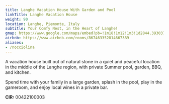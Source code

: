 ```yaml
---
title: Langhe Vacation House With Garden and Pool
linkTitle: Langhe Vacation House
weight: 90
location: Langhe, Piemonte, Italy
subtitle: Your Comfy Nest, in the Heart of Langhe!
gmap: https://www.google.com/maps/embed?pb=!1m18!1m12!1m3!1d2844.393037344389!2d8.00671527731272!3d44.52758437107419!2m3!1f0!2f0!3f0!3m2!1i1024!2i768!4f13.1!3m3!1m2!1s0x12d2bb16f1270f69%3A0x67a12328ec525052!2sCasaway%20-%20Casa%20Vacanze%20Langhe%20-%20Nocciolina!5e0!3m2!1sen!2sus!4v1690838391049!5m2!1sen!2sus
airbnb: https://www.airbnb.com/rooms/867463352814667389
aliases:
- /nocciolina
---
```

A vacation house built out of natural stone in a quiet and peaceful location in
the middle of the Langhe region, with private Summer pool, garden, BBQ, and
kitchen.

Spend time with your family in a large garden, splash in the pool, play in the
gameroom, and enjoy local wines in a private bar.

**CIR:** 00422100003